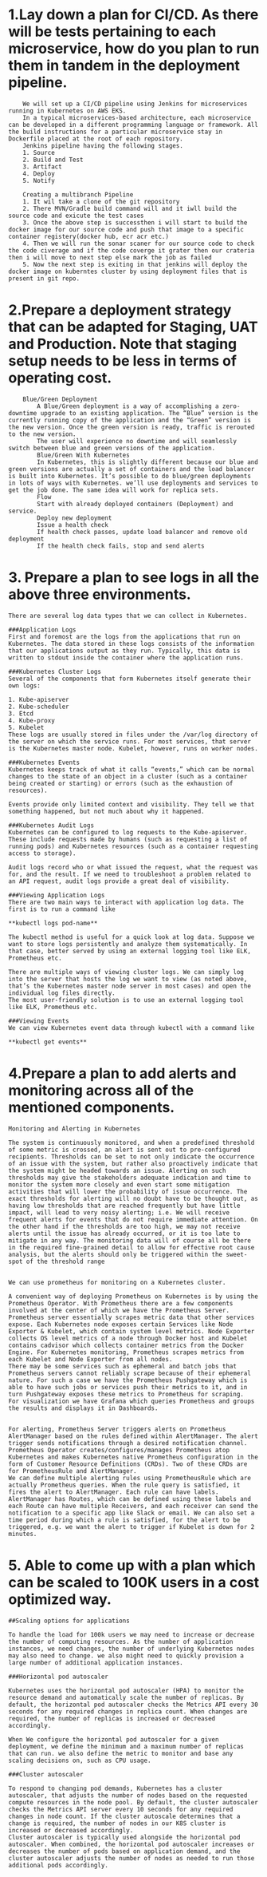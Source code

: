 # 1.Lay down a plan for CI/CD. As there will be tests pertaining to each microservice, how do you plan to run them in tandem in the deployment pipeline. 
        We will set up a CI/CD pipeline using Jenkins for microservices running in Kubernetes on AWS EKS.
        In a typical microservices-based architecture, each microservice can be developed in a different programming language or framework. All the build instructions for a particular microservice stay in Dockerfile placed at the root of each repository.
        Jenkins pipeline having the following stages.
        1. Source
        2. Build and Test
        3. Artifact
        4. Deploy
        5. Notify

        Creating a multibranch Pipeline
        1. It wil take a clone of the git repository 
        2. There MVN/Gradle build command will and it iwll build the source code and exicute the test cases
        3. Once the above step is successthen i will start to build the docker image for our source code and push that image to a specific container registery(docker hub, ecr acr etc.) 
        4. Then we will run the sonar scaner for our source code to check  the code civerage and if the code coverge it grater then our crateria then i will move to next step else mark the job as failed    
        5. Now the next step is exiting in that jenkins will deploy the docker image on kuberntes cluster by using deployment files that is present in git repo.

# 2.Prepare a deployment strategy that can be adapted for Staging, UAT and Production. Note that staging setup needs to be less in terms of operating cost. 

        Blue/Green Deployment
            A Blue/Green deployment is a way of accomplishing a zero-downtime upgrade to an existing application. The “Blue” version is the currently running copy of the application and the “Green” version is the new version. Once the green version is ready, traffic is rerouted to the new version.
            The user will experience no downtime and will seamlessly switch between blue and green versions of the application.
            Blue/Green With Kubernetes
            In Kubernetes, this is slightly different because our blue and green versions are actually a set of containers and the load balancer is built into Kubernetes. It’s possible to do blue/green deployments in lots of ways with Kubernetes. we’ll use deployments and services to get the job done. The same idea will work for replica sets.
            Flow
            Start with already deployed containers (Deployment) and service.
            Deploy new deployment
            Issue a health check
            If health check passes, update load balancer and remove old deployment
            If the health check fails, stop and send alerts

# 3. Prepare a plan to see logs in all the above three environments. 

    There are several log data types that we can collect in Kubernetes.

    ###Application Logs
    First and foremost are the logs from the applications that run on Kubernetes. The data stored in these logs consists of the information that our applications output as they run. Typically, this data is written to stdout inside the container where the application runs.

    ###Kubernetes Cluster Logs
    Several of the components that form Kubernetes itself generate their own logs:

    1. Kube-apiserver
    2. Kube-scheduler
    3. Etcd
    4. Kube-proxy
    5. Kubelet
    These logs are usually stored in files under the /var/log directory of the server on which the service runs. For most services, that server is the Kubernetes master node. Kubelet, however, runs on worker nodes.

    ###Kubernetes Events
    Kubernetes keeps track of what it calls “events,” which can be normal changes to the state of an object in a cluster (such as a container being created or starting) or errors (such as the exhaustion of resources).

    Events provide only limited context and visibility. They tell we that something happened, but not much about why it happened.

    ###Kubernetes Audit Logs
    Kubernetes can be configured to log requests to the Kube-apiserver. These include requests made by humans (such as requesting a list of running pods) and Kubernetes resources (such as a container requesting access to storage).

    Audit logs record who or what issued the request, what the request was for, and the result. If we need to troubleshoot a problem related to an API request, audit logs provide a great deal of visibility.

    ###Viewing Application Logs
    There are two main ways to interact with application log data. The first is to run a command like

    **kubectl logs pod-name**

    The kubectl method is useful for a quick look at log data. Suppose we want to store logs persistently and analyze them systematically. In that case, better served by using an external logging tool like ELK, Prometheus etc.

    There are multiple ways of viewing cluster logs. We can simply log into the server that hosts the log we want to view (as noted above, that’s the Kubernetes master node server in most cases) and open the individual log files directly. 
    The most user-friendly solution is to use an external logging tool like ELK, Prometheus etc.

    ###Viewing Events
    We can view Kubernetes event data through kubectl with a command like

    **kubectl get events**

# 4.Prepare a plan to add alerts and monitoring across all of the mentioned components. 

    Monitoring and Alerting in Kubernetes

    The system is continuously monitored, and when a predefined threshold of some metric is crossed, an alert is sent out to pre-configured recipients. Thresholds can be set to not only indicate the occurrence of an issue with the system, but rather also proactively indicate that the system might be headed towards an issue. Alerting on such thresholds may give the stakeholders adequate indication and time to monitor the system more closely and even start some mitigation activities that will lower the probability of issue occurrence. The exact thresholds for alerting will no doubt have to be thought out, as having low thresholds that are reached frequently but have little impact, will lead to very noisy alerting; i.e. We will receive frequent alerts for events that do not require immediate attention. On the other hand if the thresholds are too high, we may not receive alerts until the issue has already occurred, or it is too late to mitigate in any way. The monitoring data will of course all be there in the required fine-grained detail to allow for effective root cause analysis, but the alerts should only be triggered within the sweet-spot of the threshold range


    We can use prometheus for monitoring on a Kubernetes cluster.

    A convenient way of deploying Prometheus on Kubernetes is by using the Prometheus Operator. With Prometheus there are a few components involved at the center of which we have the Prometheus Server. Prometheus server essentially scrapes metric data that other services expose. Each Kubernetes node exposes certain Services like Node Exporter & Kubelet, which contain system level metrics. Node Exporter collects OS level metrics of a node through Docker host and Kubelet contains cadvisor which collects container metrics from the Docker Engine. For Kubernetes monitoring, Prometheus scrapes metrics from each Kubelet and Node Exporter from all nodes.
    There may be some services such as ephemeral and batch jobs that Prometheus servers cannot reliably scrape because of their ephemeral nature. For such a case we have the Prometheus Pushgateway which is able to have such jobs or services push their metrics to it, and in turn Pushgateway exposes these metrics to Prometheus for scraping.
    For visualization we have Grafana which queries Prometheus and groups the results and displays it in Dashboards.


    For alerting, Prometheus Server triggers alerts on Prometheus AlertManager based on the rules defined within AlertManager. The alert trigger sends notifications through a desired notification channel.
    Prometheus Operator creates/configures/manages Prometheus atop Kubernetes and makes Kubernetes native Prometheus configuration in the form of Customer Resource Definitions (CRDs). Two of these CRDs are for PrometheusRule and AlertManager.
    We can define multiple alerting rules using PrometheusRule which are actually Prometheus queries. When the rule query is satisfied, it fires the alert to AlertManager. Each rule can have labels. AlertManager has Routes, which can be defined using these labels and each Route can have multiple Receivers, and each receiver can send the notification to a specific app like Slack or email. We can also set a time period during which a rule is satisfied, for the alert to be triggered, e.g. we want the alert to trigger if Kubelet is down for 2 minutes.


# 5. Able to come up with a plan which can be scaled to 100K users in a cost optimized way. 

    ##Scaling options for applications 

    To handle the load for 100k users we may need to increase or decrease the number of computing resources. As the number of application instances, we need changes, the number of underlying Kubernetes nodes may also need to change. we also might need to quickly provision a large number of additional application instances.

    ###Horizontal pod autoscaler

    Kubernetes uses the horizontal pod autoscaler (HPA) to monitor the resource demand and automatically scale the number of replicas. By default, the horizontal pod autoscaler checks the Metrics API every 30 seconds for any required changes in replica count. When changes are required, the number of replicas is increased or decreased accordingly. 

    When We configure the horizontal pod autoscaler for a given deployment, we define the minimum and a maximum number of replicas that can run. we also define the metric to monitor and base any scaling decisions on, such as CPU usage.

    ###Cluster autoscaler
    
    To respond to changing pod demands, Kubernetes has a cluster autoscaler, that adjusts the number of nodes based on the requested compute resources in the node pool. By default, the cluster autoscaler checks the Metrics API server every 10 seconds for any required changes in node count. If the cluster autoscale determines that a change is required, the number of nodes in our K8S cluster is increased or decreased accordingly. 
    Cluster autoscaler is typically used alongside the horizontal pod autoscaler. When combined, the horizontal pod autoscaler increases or decreases the number of pods based on application demand, and the cluster autoscaler adjusts the number of nodes as needed to run those additional pods accordingly.
